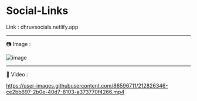 # Social-Links

Link : dhruvsocials.netlify.app

<hr>

📷 Image :

![image](https://user-images.githubusercontent.com/86596711/212826413-3328c3ec-6fb5-404d-806e-b3b1e4d78765.png)

<hr>

🎥 Video :

https://user-images.githubusercontent.com/86596711/212826346-ce2bb697-2b0e-40d7-8103-a373770f4266.mp4

